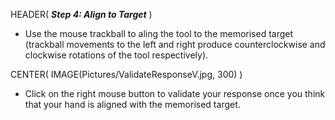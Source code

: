 HEADER( *__Step 4: Align to Target__* )

- Use the mouse trackball to aling the tool to the memorised target 
(trackball movements to the left and right produce counterclockwise and clockwise rotations of the tool respectively).

CENTER( IMAGE(Pictures/ValidateResponseV.jpg, 300) )

- Click on the right mouse button to validate your response once you think 
that your hand is aligned with the memorised target.